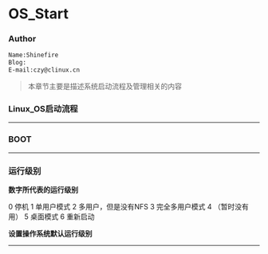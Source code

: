 # OS_Start



### Author

```txt
Name:Shinefire
Blog:
E-mail:czy@clinux.cn
```



> 本章节主要是描述系统启动流程及管理相关的内容



### Linux_OS启动流程





---

### BOOT



---

### 运行级别

**数字所代表的运行级别**

0   停机
1   单用户模式
2   多用户，但是没有NFS
3   完全多用户模式
4   （暂时没有用）
5   桌面模式
6   重新启动



**设置操作系统默认运行级别**



---